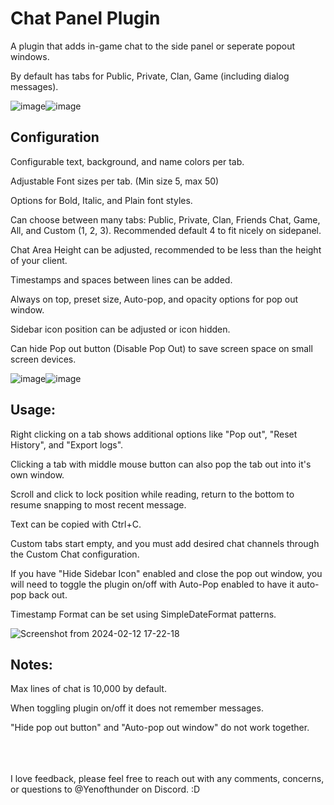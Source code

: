 # Chat Panel Plugin

A plugin that adds in-game chat to the side panel or seperate popout windows. 

By default has tabs for Public, Private, Clan, Game (including dialog messages).




![image](https://github.com/Yenof/chat-panel/assets/122739279/190bf4c0-2f23-4d15-ad65-51a6a5a8fb38)![image](https://github.com/Yenof/chat-panel/assets/122739279/cfa6f204-3f40-4732-b94f-b30db4c072c1)













## Configuration

Configurable text, background, and name colors per tab.

Adjustable Font sizes per tab. (Min size 5, max 50)

Options for Bold, Italic, and Plain font styles. 

Can choose between many tabs: Public, Private, Clan, Friends Chat, Game, All, and Custom (1, 2, 3). Recommended default 4 to fit nicely on sidepanel. 

Chat Area Height can be adjusted, recommended to be less than the height of your client. 

Timestamps and spaces between lines can be added.

Always on top, preset size, Auto-pop, and opacity options for pop out window.

Sidebar icon position can be adjusted or icon hidden.

Can hide Pop out button (Disable Pop Out) to save screen space on small screen devices. 



![image](https://github.com/Yenof/chat-panel/assets/122739279/525134c0-626c-40b0-9acb-4b11f5d64588)![image](https://github.com/Yenof/chat-panel/assets/122739279/b561e3ab-7a41-4c49-a90b-ae1fb9552dcc) 





## Usage:

Right clicking on a tab shows additional options like "Pop out", "Reset History", and "Export logs".

Clicking a tab with middle mouse button can also pop the tab out into it's own window.

Scroll and click to lock position while reading, return to the bottom to resume snapping to most recent message.

Text can be copied with Ctrl+C.

Custom tabs start empty, and you must add desired chat channels through the Custom Chat configuration. 

If you have "Hide Sidebar Icon" enabled and close the pop out window, you will need to toggle the plugin on/off with Auto-Pop enabled to have it auto-pop back out.

Timestamp Format can be set using SimpleDateFormat patterns.

![Screenshot from 2024-02-12 17-22-18](https://github.com/Yenof/chat-panel/assets/122739279/d0c3e199-f9a9-4e3d-b199-5d1acc1a6d96)

## Notes:

Max lines of chat is 10,000 by default.

When toggling plugin on/off it does not remember messages. 

"Hide pop out button" and "Auto-pop out window" do not work together.

<br/>
<br/>
<br/>
I love feedback, please feel free to reach out with any comments, concerns, or questions to @Yenofthunder on Discord. :D
